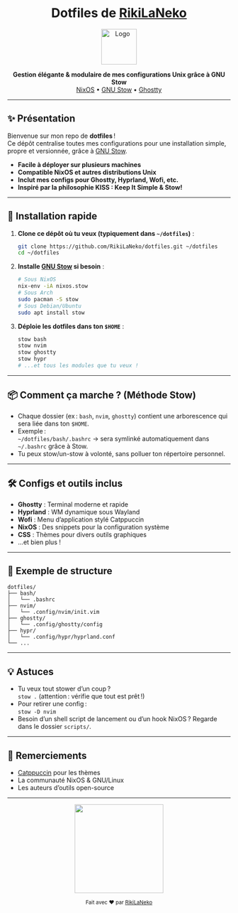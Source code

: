 <h1 align="center">Dotfiles de <a href="https://github.com/RikiLaNeko">RikiLaNeko</a></h1>
<p align="center">
  <img src="https://raw.githubusercontent.com/catppuccin/catppuccin/main/assets/logos/exports/1544x1544_circle.png" width="80" alt="Logo"/>
</p>
<p align="center">
  <b>Gestion élégante & modulaire de mes configurations Unix grâce à GNU Stow</b>
  <br/>
  <a href="https://nixos.org/">NixOS</a> • <a href="https://www.gnu.org/software/stow/">GNU Stow</a> • <a href="https://github.com/ghostty-org/ghostty">Ghostty</a>
</p>

---

## ✨ Présentation

Bienvenue sur mon repo de **dotfiles** !  
Ce dépôt centralise toutes mes configurations pour une installation simple, propre et versionnée, grâce à [GNU Stow](https://www.gnu.org/software/stow/).

- **Facile à déployer sur plusieurs machines**
- **Compatible NixOS et autres distributions Unix**
- **Inclut mes configs pour Ghostty, Hyprland, Wofi, etc.**
- **Inspiré par la philosophie KISS : Keep It Simple & Stow!**

---

## 🚀 Installation rapide

1. **Clone ce dépôt où tu veux (typiquement dans `~/dotfiles`)** :
   ```sh
   git clone https://github.com/RikiLaNeko/dotfiles.git ~/dotfiles
   cd ~/dotfiles
   ```

2. **Installe [GNU Stow](https://www.gnu.org/software/stow/) si besoin** :
   ```sh
   # Sous NixOS
   nix-env -iA nixos.stow
   # Sous Arch
   sudo pacman -S stow
   # Sous Debian/Ubuntu
   sudo apt install stow
   ```

3. **Déploie les dotfiles dans ton `$HOME`** :
   ```sh
   stow bash
   stow nvim
   stow ghostty
   stow hypr
   # ...et tous les modules que tu veux !
   ```

---

## 📦 Comment ça marche ? (Méthode Stow)

- Chaque dossier (ex : `bash`, `nvim`, `ghostty`) contient une arborescence qui sera liée dans ton `$HOME`.
- Exemple :  
  `~/dotfiles/bash/.bashrc` → sera symlinké automatiquement dans `~/.bashrc` grâce à Stow.
- Tu peux stow/un-stow à volonté, sans polluer ton répertoire personnel.

---

## 🛠️ Configs et outils inclus

- **Ghostty** : Terminal moderne et rapide
- **Hyprland** : WM dynamique sous Wayland
- **Wofi** : Menu d’application stylé Catppuccin
- **NixOS** : Des snippets pour la configuration système
- **CSS** : Thèmes pour divers outils graphiques
- ...et bien plus !

---

## 📁 Exemple de structure

```
dotfiles/
├── bash/
│   └── .bashrc
├── nvim/
│   └── .config/nvim/init.vim
├── ghostty/
│   └── .config/ghostty/config
├── hypr/
│   └── .config/hypr/hyprland.conf
└── ...
```

---

## 💡 Astuces

- Tu veux tout stower d’un coup ?  
  `stow .` (attention : vérifie que tout est prêt !)
- Pour retirer une config :  
  `stow -D nvim`
- Besoin d’un shell script de lancement ou d’un hook NixOS ? Regarde dans le dossier `scripts/`.

---

## 🙏 Remerciements

- [Catppuccin](https://catppuccin.com/) pour les thèmes
- La communauté NixOS & GNU/Linux
- Les auteurs d’outils open-source

---

<p align="center">
  <img src="https://raw.githubusercontent.com/catppuccin/catppuccin/main/assets/footers/gray0_ctp_on_line.svg?sanitize=true" width="200"/>
</p>

<p align="center">
  <sub>Fait avec ❤️ par <a href="https://github.com/RikiLaNeko">RikiLaNeko</a></sub>
</p>
